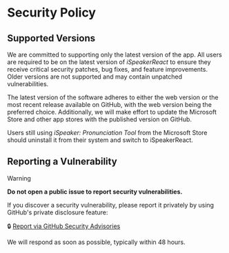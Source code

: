 # Security Policy

## Supported Versions

We are committed to supporting only the latest version of the app. All users are required to be on the latest version of *iSpeakerReact* to ensure they receive critical security patches, bug fixes, and feature improvements. Older versions are not supported and may contain unpatched vulnerabilities.

The latest version of the software adheres to either the web version or the most recent release available on GitHub, with the web version being the preferred choice. Additionally, we will make effort to update the Microsoft Store and other app stores with the published version on GitHub.

Users still using *iSpeaker: Pronunciation Tool* from the Microsoft Store should uninstall it from their system and switch to iSpeakerReact.

## Reporting a Vulnerability

> [!WARNING]
> **Do not open a public issue to report security vulnerabilities.**

If you discover a security vulnerability, please report it privately by using GitHub's private disclosure feature:

🔒 [Report via GitHub Security Advisories](https://github.com/learnercraft/ispeakerreact/security/advisories)

We will respond as soon as possible, typically within 48 hours.
